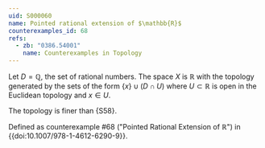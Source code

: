 ```yaml
---
uid: S000060
name: Pointed rational extension of $\mathbb{R}$
counterexamples_id: 68
refs:
  - zb: "0386.54001"
    name: Counterexamples in Topology
---
```


Let $D = \mathbb{Q}$, the set of rational numbers.
The space $X$ is $\mathbb R$ with the topology generated by the sets of the form $\{x\}\cup(D\cap U)$
where $U\subset\mathbb{R}$ is open in the Euclidean topology and $x\in U$.

The topology is finer than {S58}.

Defined as counterexample #68 ("Pointed Rational Extension of $\mathbb{R}$")
in {{doi:10.1007/978-1-4612-6290-9}}.
